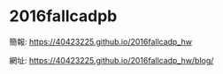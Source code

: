 # 2016fallcadpb

簡報: https://40423225.github.io/2016fallcadp_hw

網址: https://40423225.github.io/2016fallcadp_hw/blog/
